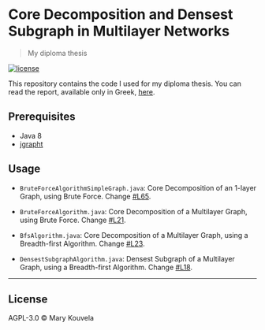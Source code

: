 # Core Decomposition and Densest Subgraph in Multilayer Networks

> My diploma thesis

[![license](https://img.shields.io/github/license/msr0b0t/Thesis.svg?style=flat-square)](https://github.com/msr0b0t/Thesis/blob/master/LICENSE)

This repository contains the code I used for my diploma thesis. You can read the report, available only in Greek, [here](./Thesis_Kouvela_Maria.pdf).

## Prerequisites

* Java 8
* [jgrapht](http://jgrapht.org/)

## Usage

* `BruteForceAlgorithmSimpleGraph.java`: Core Decomposition of an 1-layer Graph, using Brute Force. Change [#L65](./src/BruteForceAlgorithmSimpleGraph.java#L65).

* `BruteForceAlgorithm.java`: Core Decomposition of a Multilayer Graph, using Brute Force. Change [#L21](./src/BruteForceAlgorithmSimpleGraph.java#L21).

* `BfsAlgorithm.java`: Core Decomposition of a Multilayer Graph, using a Breadth-first Algorithm. Change [#L23](./src/BfsAlgorithm.java#L23).

* `DensestSubgraphAlgorithm.java`: Densest Subgraph of a Multilayer Graph, using a Breadth-first Algorithm. Change [#L18](./src/DensestSubgraphAlgorithm.java#L18).

---

## License

AGPL-3.0 © Mary Kouvela